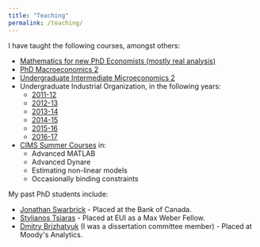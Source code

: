 ```yaml
---
title: "Teaching"
permalink: /teaching/
---
```


I have taught the following courses, amongst others:

  * [Mathematics for new PhD Economists (mostly real analysis)](/categories/mathematics-for-economists/)
  * [PhD Macroeconomics 2](/categories/phd-macroeconomics-2/)
  * [Undergraduate Intermediate Microeconomics 2](/categories/intermediate-microeconomics-2/)
  * Undergraduate Industrial Organization, in the following years:
      * [2011-12](/categories/industrial-organization-2011-12/)
      * [2012-13](/categories/industrial-organization-2012-13/)
      * [2013-14](/categories/industrial-organization-2013-14/)
      * [2014-15](/categories/industrial-organization-2014-15/)
      * [2015-16](/categories/industrial-organization-2015-16/)
      * [2016-17](/categories/industrial-organization-2016-17/)
  * [CIMS Summer Courses](https://www.surrey.ac.uk/centre-international-macroeconomic-studies/summer-schools) in:
      * Advanced MATLAB
      * Advanced Dynare
      * Estimating non-linear models
      * Occasionally binding constraints

My past PhD students include:

  * [Jonathan Swarbrick](http://www.jonathanswarbrick.co.uk/) - Placed at the Bank of Canada.
  * [Stylianos Tsiaras](https://www.eui.eu/ProgrammesAndFellowships/MaxWeberProgramme/People/MaxWeberFellows/Fellows-2019-2020/TSIARAS-Stylianos) - Placed at EUI as a Max Weber Fellow.
  * [Dmitry Brizhatyuk](https://dbrizhatyuk.github.io/) (I was a dissertation committee member) - Placed at Moody's Analytics.
